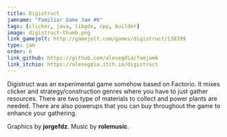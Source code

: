 ```yaml
---
title: Digistruct
jamname: "Familiar Game Jam #6"
tags: [clicker, java, libgdx, cpp, builder]
image: digistruct-thumb.png
link_gamejolt: http://gamejolt.com/games/digistruct/138399
type: jam
order: 6
link_github: https://github.com/alesegdia/famjam6
link_itchio: https://alesegdia.itch.io/digistruct
---
```


Digistruct was an experimental game somehow based on Factorio. It mixes clicker and strategy/construction
genres where you have to just gather resources. There are two type of materials to collect and power plants
are needed. There are also powerups that you can buy throughout the game to enhance your gathering.

Graphics by **jorgefdz**. Music by **rolemusic**.
